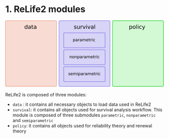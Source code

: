 # 1. ReLife2 modules

![](../img/relife_modules.png)

ReLife2 is composed of three modules:

- `data` : it contains all necessary objects to load data used in ReLife2
- `survival`: it contains all objects used for survival analysis workflow. This module is composed of three submodules `parametric`, `nonparametric` and `semiparametric`  
- `policy`: it contains all objects used for reliability theory and renewal theory